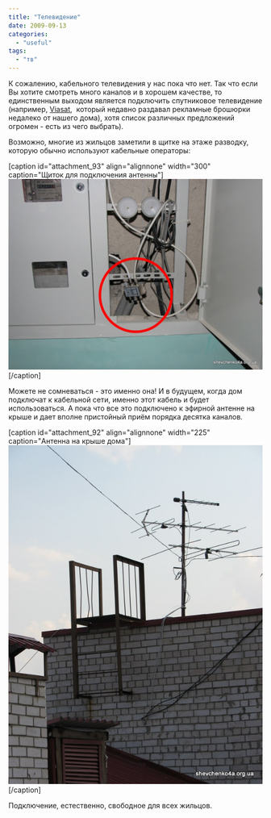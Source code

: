 ```yaml
---
title: "Телевидение"
date: 2009-09-13
categories: 
  - "useful"
tags: 
  - "тв"
---
```


К сожалению, кабельного телевидения у нас пока что нет. Так что если Вы хотите смотреть много каналов и в хорошем качестве, то единственным выходом является подключить спутниковое телевидение (например, [Viasat](http://viasat.ua/ "Viasat - спутниковое телевиденье"),  который недавно раздавал рекламные брошюрки недалеко от нашего дома), хотя список различных предложений огромен - есть из чего выбрать).

Возможно, многие из жильцов заметили в щитке на этаже разводку<!--more-->, которую обычно используют кабельные операторы:

\[caption id="attachment\_93" align="alignnone" width="300" caption="Щиток для подключения антенны"\][![Щиток для подключения антенны](/wp-content/uploads/2009/09/NewApartment-001.jpg "Щиток")](/wp-content/uploads/2009/09/NewApartment-001.jpg "Щиток для подключения антенны")\[/caption\]

Можете не сомневаться - это именно она! И в будущем, когда дом подключат к кабельной сети, именно этот кабель и будет использоваться. А пока что все это подключено к эфирной антенне на крыше и дает вполне пристойный приём порядка десятка каналов.

\[caption id="attachment\_92" align="alignnone" width="225" caption="Антенна на крыше дома"\][![Антенна на крыше дома](/wp-content/uploads/2009/09/NewApartment-004.jpg "Антенна")](/wp-content/uploads/2009/09/NewApartment-004.jpg "Антенна на крыше дом")\[/caption\]

Подключение, естественно, свободное для всех жильцов.
